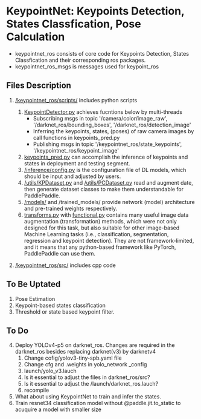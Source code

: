 # KeypointNet: Keypoints Detection, States Classfication, Pose Calculation    
- keypointnet_ros consists of core code for Keypoints Detection, States Classfication and their corresponding ros packages.  
- keypointnet_ros_msgs is messages used for keypoint_ros  

## Files Description  
1. [/keypointnet_ros/scripts/](keypointnet_ros/scripts/) includes python scripts   
    1. [KeypointDetector.py](keypointnet_ros/scripts/KeypointDetector.py) achieves fucntions below by multi-threads  
        - Subscribing msgs in topic '/camera/color/image_raw', '/darknet_ros/bounding_boxes', '/darknet_ros/detection_image'  
        - Inferring the keypoints, states, (poses) of raw camera images by call functions in keypoints_pred.py  
        - Publishing msgs in topic '/keypointnet_ros/state_keypoints', '/keypointnet_ros/keypoint_image'  
    2. [keypoints_pred.py](keypointnet_ros/scripts/keypoints_pred.py) can accomplish the inference of keypoints and states in deployment and testing segment.  
    3. [/inference/config.py](keypointnet_ros/scripts/inference/config.py) is the configuration file of DL models, which should be input and adjusted by users.  
    4. [/utils/KPDataset.py](keypointnet_ros/scripts/utils/KPDataset.py) and [/utils/PCDataset.py](keypointnet_ros/scripts/utils/PCDataset.py) read and augment date, then generate dataset classes to make them understandable for PaddlePaddle.  
    5. [/models/](keypointnet_ros/scripts/models/) and /trained_models/ provide network (model) architecture and pre-trained weights respectively.  
    6. [transforms.py](keypointnet_ros/scripts/transforms.py) with [functional.py](keypointnet_ros/scripts/functional.py) contains many useful image data augmentation (transformation) methods, which were not only designed for this task, but also suitable for other image-based Machine Learning tasks (i.e., classification, segmentation, regression and keypoint detection). They are not framework-limited, and it means that any python-based framework like PyTorch, PaddlePaddle can use them.  

2. [/keypointnet_ros/src/](keypointnet_ros/scripts/keypointnet_ros/src/) includes cpp code

## To Be Uptated
1. Pose Estimation
2. Keypoint-based states classification
3. Threshold or state based keypoint filter.

## To Do
4. Deploy YOLOv4-p5 on darknet_ros. Changes are required in the darknet_ros besides replacing darknet(v3) by darknetv4
    1. Change cofig/yolov3-tiny-spb.yaml file 
    2. Change cfg and .weights in yolo_network _config 
    3. launch/yolo_v3.lauch  
    4. Is it essential to adjust the files in darknet_ros/src? 
    5. Is it essential to adjust the /launch/darknet_ros.lauch? 
    6. recompile 
5. What about using KeypointNet to train and infer the states.
6. Train resnet34 classification model without @paddle.jit.to_static to acuquire a model with smaller size

